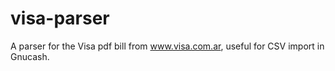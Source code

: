 visa-parser
===========

A parser for the Visa pdf bill from www.visa.com.ar, useful for CSV import in Gnucash.
